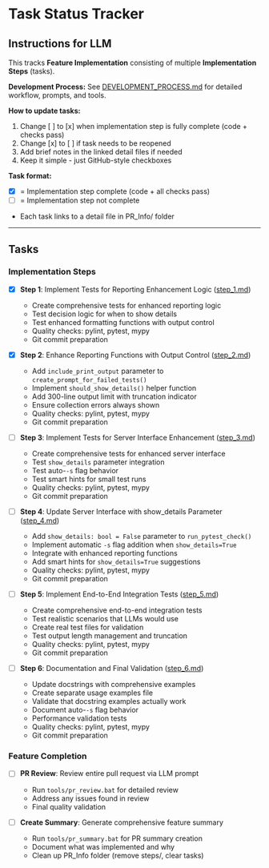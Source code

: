 # Task Status Tracker

## Instructions for LLM

This tracks **Feature Implementation** consisting of multiple **Implementation Steps** (tasks).

**Development Process:** See [DEVELOPMENT_PROCESS.md](./DEVELOPMENT_PROCESS.md) for detailed workflow, prompts, and tools.

**How to update tasks:**
1. Change [ ] to [x] when implementation step is fully complete (code + checks pass)
2. Change [x] to [ ] if task needs to be reopened
3. Add brief notes in the linked detail files if needed
4. Keep it simple - just GitHub-style checkboxes

**Task format:**
- [x] = Implementation step complete (code + all checks pass)
- [ ] = Implementation step not complete
- Each task links to a detail file in PR_Info/ folder

---

## Tasks

### Implementation Steps

- [x] **Step 1**: Implement Tests for Reporting Enhancement Logic ([step_1.md](steps/step_1.md))
  - Create comprehensive tests for enhanced reporting logic
  - Test decision logic for when to show details
  - Test enhanced formatting functions with output control
  - Quality checks: pylint, pytest, mypy
  - Git commit preparation

- [x] **Step 2**: Enhance Reporting Functions with Output Control ([step_2.md](steps/step_2.md))
  - Add `include_print_output` parameter to `create_prompt_for_failed_tests()`
  - Implement `should_show_details()` helper function
  - Add 300-line output limit with truncation indicator
  - Ensure collection errors always shown
  - Quality checks: pylint, pytest, mypy
  - Git commit preparation

- [ ] **Step 3**: Implement Tests for Server Interface Enhancement ([step_3.md](steps/step_3.md))
  - Create comprehensive tests for enhanced server interface
  - Test `show_details` parameter integration
  - Test auto-`-s` flag behavior
  - Test smart hints for small test runs
  - Quality checks: pylint, pytest, mypy
  - Git commit preparation

- [ ] **Step 4**: Update Server Interface with show_details Parameter ([step_4.md](steps/step_4.md))
  - Add `show_details: bool = False` parameter to `run_pytest_check()`
  - Implement automatic `-s` flag addition when `show_details=True`
  - Integrate with enhanced reporting functions
  - Add smart hints for `show_details=True` suggestions
  - Quality checks: pylint, pytest, mypy
  - Git commit preparation

- [ ] **Step 5**: Implement End-to-End Integration Tests ([step_5.md](steps/step_5.md))
  - Create comprehensive end-to-end integration tests
  - Test realistic scenarios that LLMs would use
  - Create real test files for validation
  - Test output length management and truncation
  - Quality checks: pylint, pytest, mypy
  - Git commit preparation

- [ ] **Step 6**: Documentation and Final Validation ([step_6.md](steps/step_6.md))
  - Update docstrings with comprehensive examples
  - Create separate usage examples file
  - Validate that docstring examples actually work
  - Document auto-`-s` flag behavior
  - Performance validation tests
  - Quality checks: pylint, pytest, mypy
  - Git commit preparation

### Feature Completion

- [ ] **PR Review**: Review entire pull request via LLM prompt
  - Run `tools/pr_review.bat` for detailed review
  - Address any issues found in review
  - Final quality validation

- [ ] **Create Summary**: Generate comprehensive feature summary
  - Run `tools/pr_summary.bat` for PR summary creation
  - Document what was implemented and why
  - Clean up PR_Info folder (remove steps/, clear tasks)




